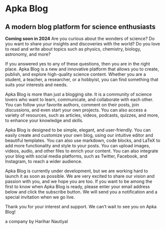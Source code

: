 
# Apka Blog
 ## A modern blog platform for science enthusiasts
**Coming soon in 2024**
Are you curious about the wonders of science? Do you want to share your insights and discoveries with the world? Do you love to read and write about topics such as physics, chemistry, biology, astronomy, and more?

If you answered yes to any of these questions, then you are in the right place. Apka Blog is a new and innovative platform that allows you to create, publish, and explore high-quality science content. Whether you are a student, a teacher, a researcher, or a hobbyist, you can find something that suits your interests and needs.

Apka Blog is more than just a blogging site. It is a community of science lovers who want to learn, communicate, and collaborate with each other. You can follow your favorite authors, comment on their posts, join discussions, and even start your own projects. You can also access a variety of resources, such as articles, videos, podcasts, quizzes, and more, to enhance your knowledge and skills.

Apka Blog is designed to be simple, elegant, and user-friendly. You can easily create and customize your own blog, using our intuitive editor and beautiful templates. You can also use markdown, code blocks, and LaTeX to add more functionality and style to your posts. You can upload images, videos, audio, and other files to enrich your content. You can also integrate your blog with social media platforms, such as Twitter, Facebook, and Instagram, to reach a wider audience.

Apka Blog is currently under development, but we are working hard to launch it as soon as possible. We are very excited to share our vision and passion with you, and we hope you are too. If you want to be among the first to know when Apka Blog is ready, please enter your email address below and click the subscribe button. We will send you a notification and a special invitation when we go live.

Thank you for your interest and support. We can’t wait to see you on Apka Blog!

a company by Harihar Nautiyal